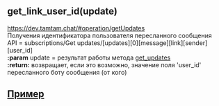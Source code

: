  ## get_link_user_id(update)
 https://dev.tamtam.chat/#operation/getUpdates  
 Получения идентификатора пользователя пересланного сообщения  
 API = subscriptions/Get updates/[updates][0][message][link][sender][user_id]  
 **:param** update = результат работы метода [get_updates](get_updates.md)  
 **:return:** возвращает, если это возможно, значение поля 'user_id' пересланного боту сообщения (от кого)  
 
 ## [Пример](https://github.com/registriren/botapitamtam/blob/master/doc/send_answer_callback.md#пример)

